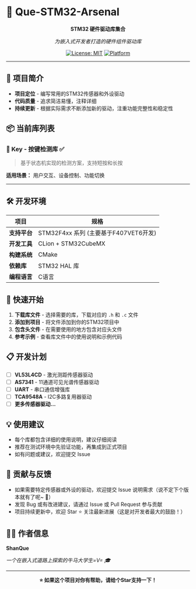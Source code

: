 # 🔧 Que-STM32-Arsenal

<div align="center">

**STM32 硬件驱动库集合**

*为嵌入式开发者打造的硬件组件驱动库*

[![License: MIT](https://img.shields.io/badge/License-MIT-yellow.svg)](https://opensource.org/licenses/MIT)
[![Platform](https://img.shields.io/badge/Platform-STM32F4xx-blue.svg)](https://www.st.com/en/microcontrollers-microprocessors/stm32f4-series.html)

</div>

---
## 🎯 项目简介

- **项目定位** - 编写常用的STM32传感器和外设驱动
- **代码质量** - 追求简洁易懂，注释详细
- **持续更新** - 根据实际需求不断添加新的驱动，注重功能完整性和稳定性

## 📦 当前库列表

### 🔘 Key - 按键检测库 ✅
> 基于状态机实现的检测方案，支持短按和长按

**适用场景：** 用户交互、设备控制、功能切换

---

## 🛠️ 开发环境

| 项目 | 规格 |
|------|------|
| **支持平台** | STM32F4xx 系列 (主要基于F407VET6开发) |
| **开发工具** | CLion + STM32CubeMX |
| **构建系统** | CMake |
| **依赖库** | STM32 HAL 库 |
| **编程语言** | C语言 |

## 🚀 快速开始

1. **下载库文件** - 选择需要的库，下载对应的 `.h` 和 `.c` 文件
2. **添加到项目** - 将文件添加到你的STM32项目中
3. **包含头文件** - 在需要使用的地方包含对应头文件
4. **参考示例** - 查看库文件中的使用说明和示例代码

## 📋 开发计划

- [ ] **VL53L4CD** - 激光测距传感器驱动
- [ ] **AS7341** - 11通道可见光谱传感器驱动
- [ ] **UART** - 串口通信增强库
- [ ] **TCA9548A** - I2C多路复用器驱动
- [ ] **更多传感器驱动...**

## 💡 使用建议

- 每个库都包含详细的使用说明，建议仔细阅读
- 推荐在测试环境中先验证功能，再集成到正式项目
- 如有问题或建议，欢迎提交 Issue

## 🤝 贡献与反馈

- 如果需要特定传感器或外设的驱动，欢迎提交 Issue 说明需求（说不定下个版本就有了呢~ 🎉）
- 发现 Bug 或有改进建议，请通过 Issue 或 Pull Request 参与贡献
- 项目持续更新中，欢迎 Star ⭐ 关注最新进展（这是对开发者最大的鼓励！）

## 👨‍💻 作者信息

**ShanQue**

*一个在嵌入式道路上探索的牛马大学生=V= 🎓*

---

<div align="center">

**⭐ 如果这个项目对你有帮助，请给个Star支持一下！**


</div>